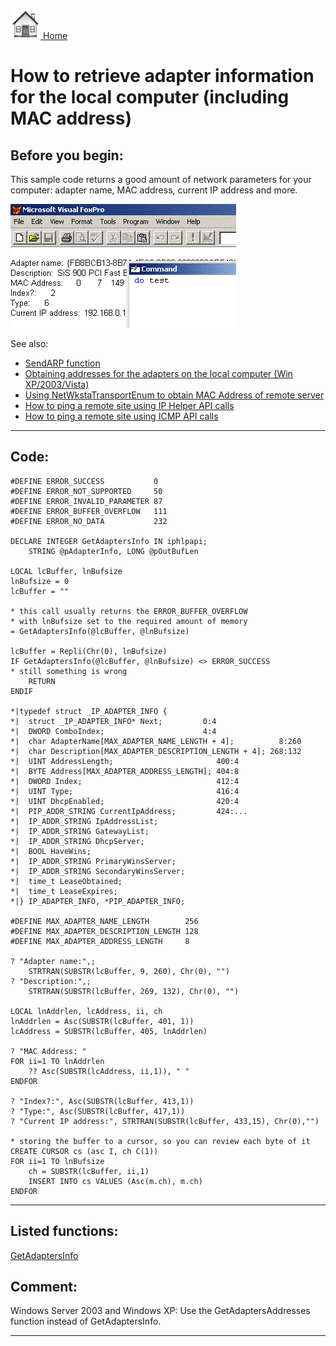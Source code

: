 [<img src="../images/home.png"> Home ](https://github.com/VFPX/Win32API)  

# How to retrieve adapter information for the local computer (including MAC address)

## Before you begin:
This sample code returns a good amount of network parameters for your computer: adapter name, MAC address, current IP address and more.  

![](../images/macaddr.gif)  

See also:

* [SendARP function](../libraries/iphlpapi/SendARP.md)  
* [Obtaining addresses for the adapters on the local computer (Win XP/2003/Vista)](sample_506.md)  
* [Using NetWkstaTransportEnum to obtain MAC Address of remote server](sample_435.md)  
* [How to ping a remote site using IP Helper API calls](sample_382.md)  
* [How to ping a remote site using ICMP API calls](sample_486.md)  

  
***  


## Code:
```foxpro  
#DEFINE ERROR_SUCCESS           0
#DEFINE ERROR_NOT_SUPPORTED     50
#DEFINE ERROR_INVALID_PARAMETER 87
#DEFINE ERROR_BUFFER_OVERFLOW   111
#DEFINE ERROR_NO_DATA           232

DECLARE INTEGER GetAdaptersInfo IN iphlpapi;
	STRING @pAdapterInfo, LONG @pOutBufLen

LOCAL lcBuffer, lnBufsize
lnBufsize = 0
lcBuffer = ""

* this call usually returns the ERROR_BUFFER_OVERFLOW
* with lnBufsize set to the required amount of memory
= GetAdaptersInfo(@lcBuffer, @lnBufsize)

lcBuffer = Repli(Chr(0), lnBufsize)
IF GetAdaptersInfo(@lcBuffer, @lnBufsize) <> ERROR_SUCCESS
* still something is wrong
	RETURN
ENDIF

*|typedef struct _IP_ADAPTER_INFO {
*|  struct _IP_ADAPTER_INFO* Next;         0:4
*|  DWORD ComboIndex;                      4:4
*|  char AdapterName[MAX_ADAPTER_NAME_LENGTH + 4];          8:260
*|  char Description[MAX_ADAPTER_DESCRIPTION_LENGTH + 4]; 268:132
*|  UINT AddressLength;                       400:4
*|  BYTE Address[MAX_ADAPTER_ADDRESS_LENGTH]; 404:8
*|  DWORD Index;                              412:4
*|  UINT Type;                                416:4
*|  UINT DhcpEnabled;                         420:4
*|  PIP_ADDR_STRING CurrentIpAddress;         424:...
*|  IP_ADDR_STRING IpAddressList;
*|  IP_ADDR_STRING GatewayList;
*|  IP_ADDR_STRING DhcpServer;
*|  BOOL HaveWins;
*|  IP_ADDR_STRING PrimaryWinsServer;
*|  IP_ADDR_STRING SecondaryWinsServer;
*|  time_t LeaseObtained;
*|  time_t LeaseExpires;
*|} IP_ADAPTER_INFO, *PIP_ADAPTER_INFO;

#DEFINE MAX_ADAPTER_NAME_LENGTH        256
#DEFINE MAX_ADAPTER_DESCRIPTION_LENGTH 128
#DEFINE MAX_ADAPTER_ADDRESS_LENGTH     8

? "Adapter name:",;
	STRTRAN(SUBSTR(lcBuffer, 9, 260), Chr(0), "")
? "Description:",;
	STRTRAN(SUBSTR(lcBuffer, 269, 132), Chr(0), "")

LOCAL lnAddrlen, lcAddress, ii, ch
lnAddrlen = Asc(SUBSTR(lcBuffer, 401, 1))
lcAddress = SUBSTR(lcBuffer, 405, lnAddrlen)

? "MAC Address: "
FOR ii=1 TO lnAddrlen
	?? Asc(SUBSTR(lcAddress, ii,1)), " "
ENDFOR

? "Index?:", Asc(SUBSTR(lcBuffer, 413,1))
? "Type:", Asc(SUBSTR(lcBuffer, 417,1))
? "Current IP address:", STRTRAN(SUBSTR(lcBuffer, 433,15), Chr(0),"")

* storing the buffer to a cursor, so you can review each byte of it
CREATE CURSOR cs (asc I, ch C(1))
FOR ii=1 TO lnBufsize
	ch = SUBSTR(lcBuffer, ii,1)
	INSERT INTO cs VALUES (Asc(m.ch), m.ch)
ENDFOR  
```  
***  


## Listed functions:
[GetAdaptersInfo](../libraries/iphlpapi/GetAdaptersInfo.md)  

## Comment:


Windows Server 2003 and Windows XP: Use the GetAdaptersAddresses function instead of GetAdaptersInfo.  

***  


